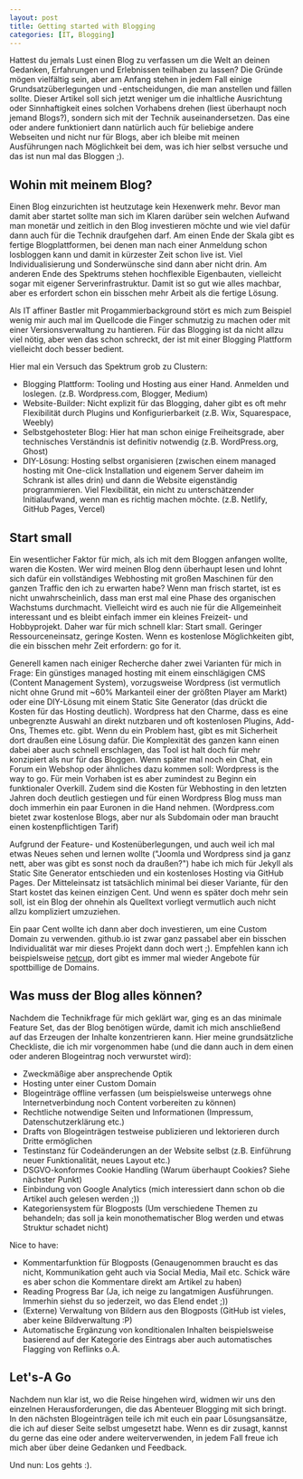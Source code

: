 ```yaml
---
layout: post
title: Getting started with Blogging
categories: [IT, Blogging]
---
```

Hattest du jemals Lust einen Blog zu verfassen um die Welt an deinen Gedanken, Erfahrungen und Erlebnissen teilhaben zu lassen? Die Gründe mögen vielfältig sein, aber am Anfang stehen in jedem Fall einige Grundsatzüberlegungen und -entscheidungen, die man anstellen und fällen sollte. Dieser Artikel soll sich jetzt weniger um die inhaltliche Ausrichtung oder Sinnhaftigkeit eines solchen Vorhabens drehen (liest überhaupt noch jemand Blogs?), sondern sich mit der Technik auseinandersetzen. Das eine oder andere funktioniert dann natürlich auch für beliebige andere Webseiten und nicht nur für Blogs, aber ich bleibe mit meinen Ausführungen nach Möglichkeit bei dem, was ich hier selbst versuche und das ist nun mal das Bloggen ;).

## Wohin mit meinem Blog?
Einen Blog einzurichten ist heutzutage kein Hexenwerk mehr. Bevor man damit aber startet sollte man sich im Klaren darüber sein welchen Aufwand man monetär und zeitlich in den Blog investieren möchte und wie viel dafür dann auch für die Technik draufgehen darf. Am einen Ende der Skala gibt es fertige Blogplattformen, bei denen man nach einer Anmeldung schon losbloggen kann und damit in kürzester Zeit schon live ist. Viel Individualisierung und Sonderwünsche sind dann aber nicht drin.
Am anderen Ende des Spektrums stehen hochflexible Eigenbauten, vielleicht sogar mit eigener Serverinfrastruktur. Damit ist so gut wie alles machbar, aber es erfordert schon ein bisschen mehr Arbeit als die fertige Lösung.
 

Als IT affiner Bastler mit Progammierbackground stört es mich zum Beispiel wenig mir auch mal im Quellcode die Finger schmutzig zu machen oder mit einer Versionsverwaltung zu hantieren. Für das Blogging ist da nicht allzu viel nötig, aber wen das schon schreckt, der ist mit einer Blogging Plattform vielleicht doch besser bedient.

Hier mal ein Versuch das Spektrum grob zu Clustern:
* Blogging Plattform: Tooling und Hosting aus einer Hand. Anmelden und loslegen. (z.B. Wordpress.com, Blogger, Medium)
* Website-Builder: Nicht explizit für das Blogging, daher gibt es oft mehr Flexibilität durch Plugins und Konfigurierbarkeit (z.B. Wix, Squarespace, Weebly)
* Selbstgehosteter Blog: Hier hat man schon einige Freiheitsgrade, aber technisches Verständnis ist definitiv notwendig (z.B. WordPress.org, Ghost)
* DIY-Lösung: Hosting selbst organisieren (zwischen einem managed hosting mit One-click Installation und eigenem Server daheim im Schrank ist alles drin) und dann die Website eigenständig programmieren. Viel Flexibilität, ein nicht zu unterschätzender Initialaufwand, wenn man es richtig machen möchte. (z.B. Netlify, GitHub Pages, Vercel)

## Start small
Ein wesentlicher Faktor für mich, als ich mit dem Bloggen anfangen wollte, waren die Kosten. Wer wird meinen Blog denn überhaupt lesen und lohnt sich dafür ein vollständiges Webhosting mit großen Maschinen für den ganzen Traffic den ich zu erwarten habe? Wenn man frisch startet, ist es nicht unwahrscheinlich, dass man erst mal eine Phase des organischen Wachstums durchmacht. Vielleicht wird es auch nie für die Allgemeinheit interessant und es bleibt einfach immer ein kleines Freizeit- und Hobbyprojekt. Daher war für mich schnell klar: Start small. Geringer Ressourceneinsatz, geringe Kosten. Wenn es kostenlose Möglichkeiten gibt, die ein bisschen mehr Zeit erfordern: go for it.

Generell kamen nach einiger Recherche daher zwei Varianten für mich in Frage: Ein günstiges managed hosting mit einem einschlägigen CMS (Content Management System), vorzugsweise Wordpress (ist vermutlich nicht ohne Grund mit ~60% Markanteil einer der größten Player am Markt) oder eine DIY-Lösung mit einem Static Site Generator (das drückt die Kosten für das Hosting deutlich). Wordpress hat den Charme, dass es eine unbegrenzte Auswahl an direkt nutzbaren und oft kostenlosen Plugins, Add-Ons, Themes etc. gibt. Wenn du ein Problem hast, gibt es mit Sicherheit dort draußen eine Lösung dafür. Die Komplexität des ganzen kann einen dabei aber auch schnell erschlagen, das Tool ist halt doch für mehr konzipiert als nur für das Bloggen. Wenn später mal noch ein Chat, ein Forum ein Webshop oder ähnliches dazu kommen soll: Wordpress is the way to go. Für mein Vorhaben ist es aber zumindest zu Beginn ein funktionaler Overkill. Zudem sind die Kosten für Webhosting in den letzten Jahren doch deutlich gestiegen und für einen Wordpress Blog muss man doch immerhin ein paar Euronen in die Hand nehmen. (Wordpress.com bietet zwar kostenlose Blogs, aber nur als Subdomain oder man braucht einen kostenpflichtigen Tarif)

Aufgrund der Feature- und Kostenüberlegungen, und auch weil ich mal etwas Neues sehen und lernen wollte ("Joomla und Wordpress sind ja ganz nett, aber was gibt es sonst noch da draußen?") habe ich mich für Jekyll als Static Site Generator entschieden und ein kostenloses Hosting via GitHub Pages. Der Mitteleinsatz ist tatsächlich minimal bei dieser Variante, für den Start kostet das keinen einzigen Cent. Und wenn es später doch mehr sein soll, ist ein Blog der ohnehin als Quelltext vorliegt vermutlich auch nicht allzu kompliziert umzuziehen.

Ein paar Cent wollte ich dann aber doch investieren, um eine Custom Domain zu verwenden. github.io ist zwar ganz passabel aber ein bisschen Individualität war mir dieses Projekt dann doch wert ;). Empfehlen kann ich beispielsweise [netcup](https://www.netcup.com/de/domains/domain-kaufen), dort gibt es immer mal wieder Angebote für spottbillige de Domains.

## Was muss der Blog alles können?
Nachdem die Technikfrage für mich geklärt war, ging es an das minimale Feature Set, das der Blog benötigen würde, damit ich mich anschließend auf das Erzeugen der Inhalte konzentrieren kann. Hier meine grundsätzliche Checkliste, die ich mir vorgenommen habe (und die dann auch in dem einen oder anderen Blogeintrag noch verwurstet wird):
* Zweckmäßige aber ansprechende Optik
* Hosting unter einer Custom Domain
* Blogeinträge offline verfassen (um beispielsweise unterwegs ohne Internetverbindung noch Content vorbereiten zu können)
* Rechtliche notwendige Seiten und Informationen (Impressum, Datenschutzerklärung etc.)
* Drafts von Blogeinträgen testweise publizieren und lektorieren durch Dritte ermöglichen
* Testinstanz für Codeänderungen an der Website selbst (z.B. Einführung neuer Funktionalität, neues Layout etc.)
* DSGVO-konformes Cookie Handling (Warum überhaupt Cookies? Siehe nächster Punkt)
* Einbindung von Google Analytics (mich interessiert dann schon ob die Artikel auch gelesen werden ;))
* Kategoriensystem  für Blogposts (Um verschiedene Themen zu behandeln; das soll ja kein monothematischer Blog werden und etwas Struktur schadet nicht)

Nice to have:
* Kommentarfunktion für Blogposts (Genaugenommen braucht es das nicht, Kommunikation geht auch via Social Media, Mail etc. Schick wäre es aber schon die Kommentare direkt am Artikel zu haben)
* Reading Progress Bar (Ja, ich  neige zu langatmigen Ausführungen. Immerhin siehst du so jederzeit, wo das Elend endet ;))
* (Externe) Verwaltung von Bildern aus den Blogposts (GitHub ist vieles, aber keine Bildverwaltung :P)
* Automatische Ergänzung von konditionalen Inhalten beispielsweise basierend auf der Kategorie des Eintrags aber auch automatisches Flagging von Reflinks o.Ä.


## Let's-A Go
Nachdem nun klar ist, wo die Reise hingehen wird, widmen wir uns den einzelnen Herausforderungen, die das Abenteuer Blogging mit sich bringt. In den nächsten Blogeinträgen teile ich mit euch ein paar Lösungsansätze, die ich auf dieser Seite selbst umgesetzt habe. Wenn es dir zusagt, kannst du gerne das eine oder andere weiterverwenden, in jedem Fall freue ich mich aber über deine Gedanken und Feedback.

Und nun: Los gehts :).